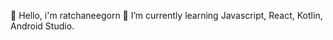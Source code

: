 👋 Hello, i'm ratchaneegorn
🌱 I’m currently learning Javascript, React, Kotlin, Android Studio.

<!---
ratchaneegorn/ratchaneegorn is a ✨ special ✨ repository because its `README.md` (this file) appears on your GitHub profile.
You can click the Preview link to take a look at your changes.
--->

